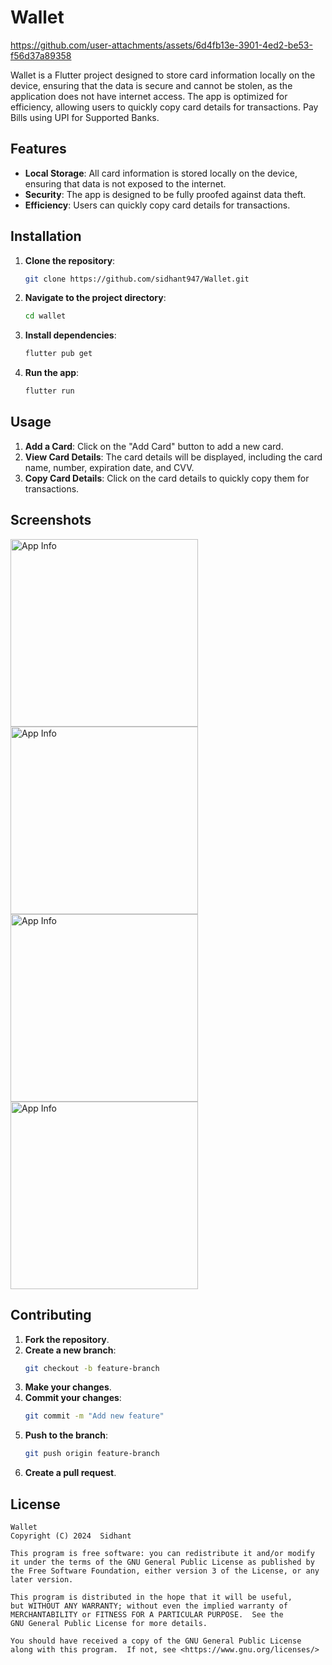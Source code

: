 # Wallet



https://github.com/user-attachments/assets/6d4fb13e-3901-4ed2-be53-f56d37a89358



Wallet is a Flutter project designed to store card information locally on the device, ensuring that the data is secure and cannot be stolen, as the application does not have internet access. The app is optimized for efficiency, allowing users to quickly copy card details for transactions. Pay Bills using UPI for Supported Banks.

## Features

- **Local Storage**: All card information is stored locally on the device, ensuring that data is not exposed to the internet.
- **Security**: The app is designed to be fully proofed against data theft.
- **Efficiency**: Users can quickly copy card details for transactions.

## Installation

1. **Clone the repository**:
   ```bash
   git clone https://github.com/sidhant947/Wallet.git
   ```
2. **Navigate to the project directory**:
   ```bash
   cd wallet
   ```
3. **Install dependencies**:
   ```bash
   flutter pub get
   ```
4. **Run the app**:
   ```bash
   flutter run
   ```

## Usage

1. **Add a Card**: Click on the "Add Card" button to add a new card.
2. **View Card Details**: The card details will be displayed, including the card name, number, expiration date, and CVV.
3. **Copy Card Details**: Click on the card details to quickly copy them for transactions.

## Screenshots
 <img src="https://github.com/user-attachments/assets/bd07ecaa-484e-4aab-a189-21daf5c13386" alt="App Info" height="300"> 
 <img src="https://github.com/user-attachments/assets/e00c7f5c-047e-4dac-a7d2-f472b56cc110" alt="App Info" height="300">
 <img src="https://github.com/user-attachments/assets/f247843b-e516-498c-ae91-1fc4527c9a3f" alt="App Info" height="300">
 <img src="https://github.com/user-attachments/assets/60ff0d68-52e0-4e9c-8bfe-292a14643e99" alt="App Info" height="300">


 

## Contributing

1. **Fork the repository**.
2. **Create a new branch**:
   ```bash
   git checkout -b feature-branch
   ```
3. **Make your changes**.
4. **Commit your changes**:
   ```bash
   git commit -m "Add new feature"
   ```
5. **Push to the branch**:
   ```bash
   git push origin feature-branch
   ```
6. **Create a pull request**.

## License

    Wallet
    Copyright (C) 2024  Sidhant

    This program is free software: you can redistribute it and/or modify
    it under the terms of the GNU General Public License as published by
    the Free Software Foundation, either version 3 of the License, or any later version.

    This program is distributed in the hope that it will be useful,
    but WITHOUT ANY WARRANTY; without even the implied warranty of
    MERCHANTABILITY or FITNESS FOR A PARTICULAR PURPOSE.  See the
    GNU General Public License for more details.

    You should have received a copy of the GNU General Public License
    along with this program.  If not, see <https://www.gnu.org/licenses/>
